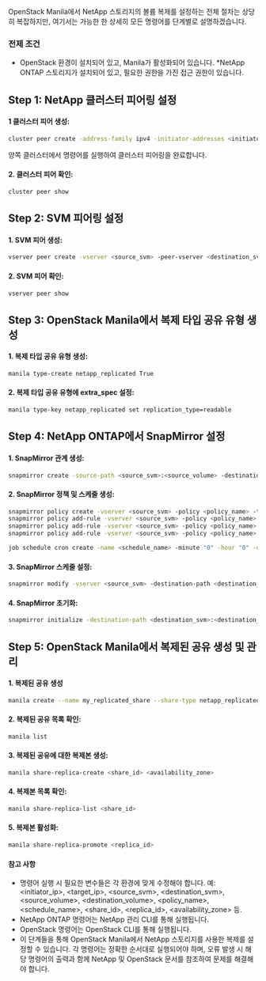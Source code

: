 OpenStack Manila에서 NetApp 스토리지의 볼륨 복제를 설정하는 전체 절차는 상당히 복잡하지만, 여기서는 가능한 한 상세히 모든 명령어를 단계별로 설명하겠습니다.

### 전제 조건
* OpenStack 환경이 설치되어 있고, Manila가 활성화되어 있습니다.
*NetApp ONTAP 스토리지가 설치되어 있고, 필요한 권한을 가진 접근 권한이 있습니다.

## Step 1: NetApp 클러스터 피어링 설정
#### 1 클러스터 피어 생성:

```sh
cluster peer create -address-family ipv4 -initiator-addresses <initiator_ip> target-addresses <target_ip>
```
양쪽 클러스터에서 명령어를 실행하여 클러스터 피어링을 완료합니다.

#### 2. 클러스터 피어 확인:

```sh
cluster peer show
```
## Step 2: SVM 피어링 설정

#### 1. SVM 피어 생성:

```sh
vserver peer create -vserver <source_svm> -peer-vserver <destination_svm>
```
#### 2. SVM 피어 확인:

```sh
vserver peer show
```

## Step 3: OpenStack Manila에서 복제 타입 공유 유형 생성

#### 1. 복제 타입 공유 유형 생성:

```sh
manila type-create netapp_replicated True
```

#### 2.  복제 타입 공유 유형에 extra_spec 설정:

```sh
manila type-key netapp_replicated set replication_type=readable
```

## Step 4: NetApp ONTAP에서 SnapMirror 설정

#### 1. SnapMirror 관계 생성:

```sh
snapmirror create -source-path <source_svm>:<source_volume> -destination-path <destination_svm>:<destination_volume> -type DP
```

#### 2. SnapMirror 정책 및 스케줄 생성:

```sh
snapmirror policy create -vserver <source_svm> -policy <policy_name> -type async_mirror
snapmirror policy add-rule -vserver <source_svm> -policy <policy_name> -snapmirror-label daily -keep 7
snapmirror policy add-rule -vserver <source_svm> -policy <policy_name> -snapmirror-label weekly -keep 4
snapmirror policy add-rule -vserver <source_svm> -policy <policy_name> -snapmirror-label monthly -keep 12

job schedule cron create -name <schedule_name> -minute "0" -hour "0" -day_of_month "*" -month "*" -day_of_week "*"
```

#### 3. SnapMirror 스케줄 설정:
```sh
snapmirror modify -vserver <source_svm> -destination-path <destination_svm>:<destination_volume> -schedule <schedule_name>
```

#### 4. SnapMirror 초기화:
```sh
snapmirror initialize -destination-path <destination_svm>:<destination_volume>
```

## Step 5: OpenStack Manila에서 복제된 공유 생성 및 관리

#### 1. 복제된 공유 생성 
```sh
manila create --name my_replicated_share --share-type netapp_replicated NFS 1
```

#### 2. 복제된 공유 목록 확인:

```sh
manila list
```
#### 3. 복제된 공유에 대한 복제본 생성:

```sh
manila share-replica-create <share_id> <availability_zone>
```

#### 4. 복제본 목록 확인:
```sh
manila share-replica-list <share_id>
```

#### 5. 복제본 활성화:

```sh
manila share-replica-promote <replica_id>
```

#### 참고 사항
* 명령어 실행 시 필요한 변수들은 각 환경에 맞게 수정해야 합니다. 예: <initiator_ip>, <target_ip>, <source_svm>, <destination_svm>, <source_volume>, <destination_volume>, <policy_name>, <schedule_name>, <share_id>, <replica_id>, <availability_zone> 등.
* NetApp ONTAP 명령어는 NetApp 관리 CLI를 통해 실행됩니다.
* OpenStack 명령어는 OpenStack CLI를 통해 실행됩니다.
* 이 단계들을 통해 OpenStack Manila에서 NetApp 스토리지를 사용한 복제를 설정할 수 있습니다. 각 명령어는 정확한 순서대로 실행되어야 하며, 오류 발생 시 해당 명령어의 출력과 함께 NetApp 및 OpenStack 문서를 참조하여 문제를 해결해야 합니다.
